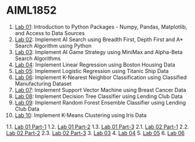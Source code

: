 # AIML1852

1. [Lab 01](https://github.com/kirankumareranki/AIML-2025/blob/main/AIML_A1.pdf): Introduction to Python Packages - Numpy, Pandas, Matplotlib, and Access to Data Sources
2. [Lab 02](https://github.com/kirankumareranki/AIML-2025/blob/main/AIML_A2.pdf): Implement AI Search using Breadth First, Depth First and A* Search Algorithm using Python
3. [Lab 03](https://github.com/kirankumareranki/AIML-2025/blob/main/AIML_A3.pdf): Implement AI Game Strategy using MiniMax and Alpha-Beta Search Algorithms
4. [Lab 04](https://github.com/kirankumareranki/AIML-2025/blob/main/AIML_A4.pdf): Implement Linear Regression using Boston Housing Data
5. [Lab 05](https://github.com/kirankumareranki/AIML-2025/blob/main/AIML_A5.pdf): Implement Logistic Regression using Titanic Ship Data
6. [Lab 06](https://github.com/kirankumareranki/AIML-2025/blob/main/AIML_A6.pdf): Implement K-Nearest Neighbor Classification using Classified Manufacturing Dataset
7. [Lab 07](https://github.com/kirankumareranki/AIML-2025/blob/main/AIML_A7.pdf): Implement Support Vector Machine using Breast Cancer Data
8. [Lab 08](https://github.com/kirankumareranki/AIML-2025/blob/main/AIML_A8.pdf): Implement Decision Tree Classifier using Lending Club Data
9. [Lab 09](https://github.com/kirankumareranki/AIML-2025/blob/main/AIML_A9.pdf): Implement Random Forest Ensemble Classifier using Lending Club Data
10. [Lab 10](https://github.com/kirankumareranki/AIML-2025/blob/main/AIML_A10.pdf): Implement K-Means Clustering using Iris Data



1.1. [Lab 01 Part-1](https://github.com/2303a51852/AIML1852/blob/main/Lab01_sol_1.ipynb)
1.2. [Lab 01 Part-2](https://github.com/2303a51852/AIML1852/blob/main/Lab01_sol_2.ipynb)
1.3. [Lab 01 Part-3](https://github.com/2303a51852/AIML1852/blob/main/Lab01_sol_3.ipynb)
2.1. [Lab 02 Part-1](https://github.com/2303a51852/AIML1852/blob/main/Lab02_Part-1.ipynb)
2.2. [Lab 02 Part-2](https://github.com/2303a51852/AIML1852/blob/main/Lab02_Part-2.ipynb)
2.3. [Lab 02 Part-3](https://github.com/2303a51852/AIML1852/blob/main/Lab02_Part-3.ipynb)
3. [Lab 03](https://github.com/2303a51852/AIML1852/blob/main/Lab03_AIML.ipynb)
4. [Lab 04](https://github.com/2303a51852/AIML1852/blob/main/Lab04_AIML.ipynb)
5. [Lab 05](https://github.com/2303a51852/AIML1852/blob/main/Lab05_AIML.ipynb)
6. [Lab 06](https://github.com/2303a51852/AIML1852/blob/main/Lab06_AIML.ipynb)
